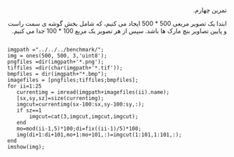 <div dir="rtl">

تمرین چهارم.<br/>


 ابتدا یک تصویر مربعی 500 * 500 ایجاد می کنیم، که شامل بخش گوشه ی سمت راست و پایین تصاویر بنچ مارک ها باشد.  سپس از هر تصویر یک مربع 100 * 100 جدا می کنیم. <br/>

</div>

```

imgpath ="../../../benchmark/";
img = ones(500, 500, 3,'uint8');
pngfiles =dir(imgpath+'*.png');
tiffiles =dir(char(imgpath+'*.tif'));
bmpfiles = dir(imgpath+"*.bmp");
imagefiles = [pngfiles;tiffiles;bmpfiles];
for ii=1:25
   currentimg = imread(imgpath+imagefiles(ii).name);
   [sx,sy,sz]=size(currentimg);
   imgcut=currentimg(sx-100:sx,sy-100:sy,:);
   if sz==1
       imgcut=cat(3,imgcut,imgcut,imgcut);
   end
   mo=mod(ii-1,5)*100;di=fix((ii-1)/5)*100;
   img(di+1:di+101,mo+1:mo+101,:)=imgcut(1:101,1:101,:);
end
imshow(img);


```
